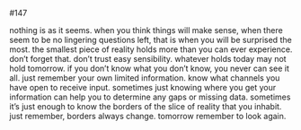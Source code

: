 #147

nothing is as it seems. when you think things will make sense, when there seem to be no lingering questions left, that is when you will be surprised the most. the smallest piece of reality holds more than you can ever experience. don’t forget that. don’t trust easy sensibility. whatever holds today may not hold tomorrow. if you don’t know what you don’t know, you never can see it all. just remember your own limited information. know what channels you have open to receive input. sometimes just knowing where you get your information can help you to determine any gaps or missing data. sometimes it’s just enough to know the borders of the slice of reality that you inhabit. just remember, borders always change. tomorrow remember to look again. 